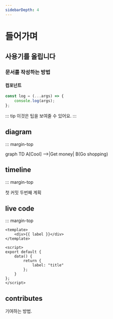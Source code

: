 ```yaml
---
sidebarDepth: 4
---
```


# 들어가며

## 사용기를 올립니다

### 문서를 작성하는 방법

#### 컴포넌트

~~~js
const log = (...args) => {
    console.log(args);
};
~~~

::: tip
이것은 팁을 보여줄 수 있어요.
:::

## diagram

::: margin-top

<mermaid>
graph TD
    A[Cool] -->|Get money| B(Go shopping)
</mermaid>

## timeline

::: margin-top

<timeline title="시작">
    <timeline-item>첫 커밋</timeline-item>
    <timeline-item bg-color="#A71490">두번째 계획</timeline-item>
</timeline>

## live code

::: margin-top

```vue live
<template>
    <div>{{ label }}</div>
</template>

<script>
export default {
    data() {
        return {
            label: "title"
        };
    }
};
</script>
```

## contributes

기여하는 방법.
